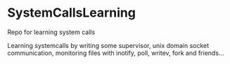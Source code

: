 # SystemCallsLearning
Repo for learning system calls

Learning systemcalls by writing some supervisor, unix domain socket communication, monitoring files with inotify, poll, writev, fork and friends...

